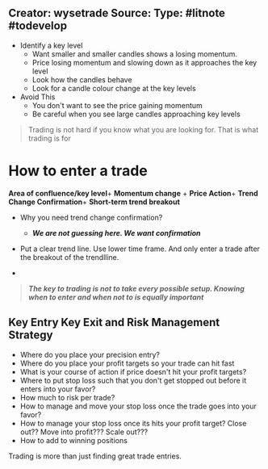 **Creator:** wysetrade
**Source:**
**Type:** #litnote #todevelop 
---


- Identify a key level
	- Want smaller and smaller candles shows a losing momentum. 
	- Price losing momentum and slowing down as it approaches the key level
	- Look how the candles behave
	- Look for a candle colour change at the key levels
- Avoid This
	- You don't want to see the price gaining momentum
	- Be careful when you see large candles approaching key levels


> Trading is not hard if you know what you are looking for. That is what trading is for 
# How to enter a trade
**Area of confluence/key level**+ **Momentum change** + **Price Action**+ **Trend Change Confirmation**+ **Short-term trend breakout**

- Why you need trend change confirmation?
	- ***We are not guessing here. We want confirmation***

- Put a clear trend line. Use lower time frame. And only enter a trade after the breakout of the trendlline.
- 


> ***The key to trading is not to take every possible setup. Knowing when to enter and when not to is equally important***

## Key Entry Key Exit and Risk Management Strategy
- Where do you place your precision entry?
- Where do you place your profit targets so your trade can hit fast
- What is your course of action if price doesn't hit your profit targets?
- Where to put stop loss such that you don't get stopped out before it enters into your favor?
- How much to risk per trade?
- How to manage and move your stop loss once the trade goes into your favor?
- How to manage your stop loss once its hits your profit target? Close out?? Move into profit??? Scale out???
- How to add to winning positions

Trading is more than just finding great trade entries.